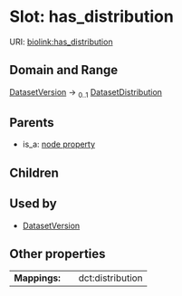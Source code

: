 
# Slot: has_distribution




URI: [biolink:has_distribution](https://w3id.org/biolink/vocab/has_distribution)


## Domain and Range

[DatasetVersion](DatasetVersion.md) &#8594;  <sub>0..1</sub> [DatasetDistribution](DatasetDistribution.md)

## Parents

 *  is_a: [node property](node_property.md)

## Children


## Used by

 * [DatasetVersion](DatasetVersion.md)

## Other properties

|  |  |  |
| --- | --- | --- |
| **Mappings:** | | dct:distribution |

